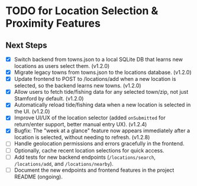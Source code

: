# TODO for Location Selection & Proximity Features

## Next Steps

- [x] Switch backend from towns.json to a local SQLite DB that learns new locations as users select them. (v1.2.0)
- [x] Migrate legacy towns from towns.json to the locations database. (v1.2.0)
- [x] Update frontend to POST to /locations/add when a new location is selected, so the backend learns new towns. (v1.2.0)
- [x] Allow users to fetch tide/fishing data for any selected town/zip, not just Stamford by default. (v1.2.0)
- [x] Automatically reload tide/fishing data when a new location is selected in the UI. (v1.2.0)
- [x] Improve UI/UX of the location selector (added `onSubmitted` for return/enter support, better manual entry UX). (v1.2.4)
- [x] Bugfix: The "week at a glance" feature now appears immediately after a location is selected, without needing to refresh. (v1.2.8)
- [ ] Handle geolocation permissions and errors gracefully in the frontend.
- [ ] Optionally, cache recent location selections for quick access.
- [ ] Add tests for new backend endpoints (`/locations/search`, `/locations/add`, and `/locations/nearby`).
- [ ] Document the new endpoints and frontend features in the project README (ongoing).
